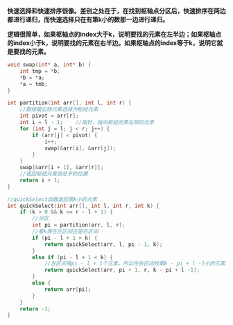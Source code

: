 **快速选择和快速排序很像。差别之处在于，在找到枢轴点分区后，快速排序在两边都进行递归，而快速选择只在有第k小的数那一边进行递归。**

**逻辑很简单，如果枢轴点的index大于k，说明要找的元素在左半边；如果枢轴点的index小于k，说明要找的元素在右半边。如果枢轴点的index等于k，说明它就是要找的元素。**



```cpp
void swap(int* a, int* b) {
    int tmp = *b;
    *b = *a;
    *a = tmb;
}

int partition(int arr[], int l, int r) {
    //数组最右侧元素选择为枢纽元素
    int pivot = arr[r];
    int i = l - 1;    //指针，指向枢纽元素左侧的元素
    for (int j = l; j < r; j++) {
        if (arr[j] < pivot) {
            i++;
            swap(&arr[i], &arr[j]);
        }
    }
    swap[&arr[i + 1], &arr[r]];
    //返回枢纽元素该处于的位置
    return i + 1;
}

//quickSelect函数返回第k小的元素
int quickSelect(int arr[], int l, int r, int k) {
    if (k > 0 && k <= r - l + 1) {
        //分区
        int pi = partition(arr, l, r);
        //看k落在左区间还是右区间
        if (pi - l + 1 > k) {
            return quickSelect(arr, l, pi - 1, k);
        }
        else if (pi - l + 1 < k) {
            //左区间有pi - l + 1个元素，所以在右区间找第k - pi + l -1小的元素即可
            return quickSelect(arr, pi + 1, r, k - pi + l -1);
        }
        else {
            return arr[pi];
        }
    }
    return -1;
}
```

